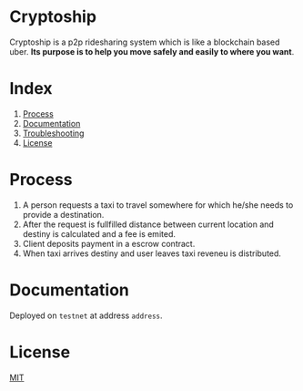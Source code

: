 # Cryptoship


Cryptoship is a p2p ridesharing system which is like a blockchain based uber.
**Its purpose is to help you move safely and easily to where you want**.


# Index


1. [Process](#Process)
3. [Documentation](#Documentation)
3. [Troubleshooting](#Troubleshooting)
4. [License](#License)


# Process


1. A person requests a taxi to travel somewhere for which he/she needs to provide a destination.
2. After the request is fullfilled distance between current location and destiny
   is calculated and a fee is emited.
3. Client deposits payment in a escrow contract.
4. When taxi arrives destiny and user leaves taxi reveneu is distributed.


# Documentation


Deployed on `testnet` at address `address`.


# License


[MIT](./LICENSE.md)
